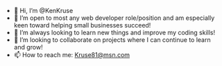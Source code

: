 - 👋 Hi, I’m @KenKruse
- 👀 I’m open to most any web developer role/position and am especially keen toward helping small businesses succeed! 
- 🌱 I’m always looking to learn new things and improve my coding skills!
- 💞️ I’m looking to collaborate on projects where I can continue to learn and grow!
- 📫 How to reach me: Kruse81@msn.com

<!---
KenKruse/KenKruse is a ✨ special ✨ repository because its `README.md` (this file) appears on your GitHub profile.
You can click the Preview link to take a look at your changes.
--->
